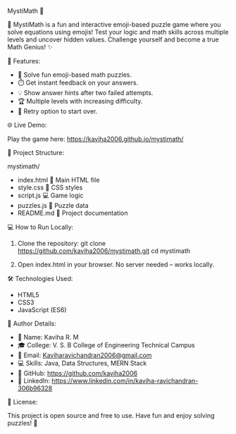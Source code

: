 
MystiMath 🔮

🧩 MystiMath is a fun and interactive emoji-based puzzle game where you solve equations using emojis! Test your logic and math skills across multiple levels and uncover hidden values. Challenge yourself and become a true Math Genius! ✨

🎯 Features:

- 🧮 Solve fun emoji-based math puzzles.
- ⏱️ Get instant feedback on your answers.
- 💡 Show answer hints after two failed attempts.
- 🏆 Multiple levels with increasing difficulty.
- 🔄 Retry option to start over.

🌐 Live Demo:

Play the game here: https://kaviha2006.github.io/mystimath/

📂 Project Structure:

mystimath/
- index.html       📝 Main HTML file
- style.css        🎨 CSS styles
- script.js        💻 Game logic
- puzzles.js       🧩 Puzzle data
- README.md        📄 Project documentation

💻 How to Run Locally:

1. Clone the repository:
   git clone https://github.com/kaviha2006/mystimath.git
   cd mystimath

2. Open index.html in your browser. No server needed – works locally.

🛠️ Technologies Used:

- HTML5
- CSS3
- JavaScript (ES6)

📝 Author Details:

- 👤 Name: Kaviha R. M
- 🎓 College: V. S. B College of Engineering Technical Campus
- 📧 Email: Kaviharavichandran2006@gmail.com
- 💻 Skills: Java, Data Structures, MERN Stack
- 🔗 GitHub: https://github.com/kaviha2006
- 🔗 LinkedIn: https://www.linkedin.com/in/kaviha-ravichandran-306b96328

📜 License:

This project is open source and free to use. Have fun and enjoy solving puzzles! 🎉
